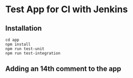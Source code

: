 # Test App for CI with Jenkins

## Installation

```
cd app
npm install
npm run test-unit
npm run test-integration
```

## Adding an 14th comment to the app
